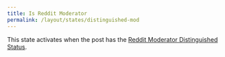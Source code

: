 ```yaml
---
title: Is Reddit Moderator
permalink: /layout/states/distinguished-mod
---
```


This state activates when the post has the [Reddit Moderator Distinguished Status](https://www.reddit.com/wiki/moderation#wiki_distinguishing).
